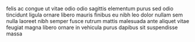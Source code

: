 felis ac congue ut vitae odio odio sagittis elementum purus sed odio tincidunt
ligula ornare libero mauris finibus eu nibh leo dolor nullam sem nulla laoreet
nibh semper fusce rutrum mattis malesuada ante aliquet vitae feugiat magna
libero ornare in vehicula purus dapibus sit suspendisse massa